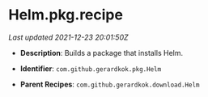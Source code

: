 # Helm.pkg.recipe

_Last updated 2021-12-23 20:01:50Z_

- **Description**: Builds a package that installs Helm.

- **Identifier**: `com.github.gerardkok.pkg.Helm`

- **Parent Recipes**: `com.github.gerardkok.download.Helm`
